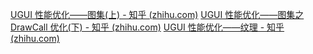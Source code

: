  [UGUI 性能优化——图集(上) - 知乎 (zhihu.com)](https://zhuanlan.zhihu.com/p/391885850)
 [UGUI 性能优化——图集之 DrawCall 优化(下) - 知乎 (zhihu.com)](https://zhuanlan.zhihu.com/p/392565481)
 [UGUI 性能优化——纹理 - 知乎 (zhihu.com)](https://zhuanlan.zhihu.com/p/399537508)
